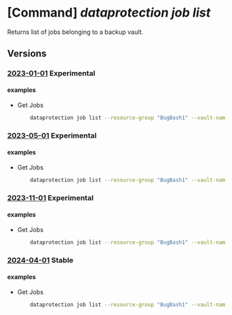 # [Command] _dataprotection job list_

Returns list of jobs belonging to a backup vault.

## Versions

### [2023-01-01](/Resources/mgmt-plane/L3N1YnNjcmlwdGlvbnMve30vcmVzb3VyY2Vncm91cHMve30vcHJvdmlkZXJzL21pY3Jvc29mdC5kYXRhcHJvdGVjdGlvbi9iYWNrdXB2YXVsdHMve30vYmFja3Vwam9icw==/2023-01-01.xml) **Experimental**

<!-- mgmt-plane /subscriptions/{}/resourcegroups/{}/providers/microsoft.dataprotection/backupvaults/{}/backupjobs 2023-01-01 -->

#### examples

- Get Jobs
    ```bash
        dataprotection job list --resource-group "BugBash1" --vault-name "BugBashVaultForCCYv11"
    ```

### [2023-05-01](/Resources/mgmt-plane/L3N1YnNjcmlwdGlvbnMve30vcmVzb3VyY2Vncm91cHMve30vcHJvdmlkZXJzL21pY3Jvc29mdC5kYXRhcHJvdGVjdGlvbi9iYWNrdXB2YXVsdHMve30vYmFja3Vwam9icw==/2023-05-01.xml) **Experimental**

<!-- mgmt-plane /subscriptions/{}/resourcegroups/{}/providers/microsoft.dataprotection/backupvaults/{}/backupjobs 2023-05-01 -->

#### examples

- Get Jobs
    ```bash
        dataprotection job list --resource-group "BugBash1" --vault-name "BugBashVaultForCCYv11"
    ```

### [2023-11-01](/Resources/mgmt-plane/L3N1YnNjcmlwdGlvbnMve30vcmVzb3VyY2Vncm91cHMve30vcHJvdmlkZXJzL21pY3Jvc29mdC5kYXRhcHJvdGVjdGlvbi9iYWNrdXB2YXVsdHMve30vYmFja3Vwam9icw==/2023-11-01.xml) **Experimental**

<!-- mgmt-plane /subscriptions/{}/resourcegroups/{}/providers/microsoft.dataprotection/backupvaults/{}/backupjobs 2023-11-01 -->

#### examples

- Get Jobs
    ```bash
        dataprotection job list --resource-group "BugBash1" --vault-name "BugBashVaultForCCYv11"
    ```

### [2024-04-01](/Resources/mgmt-plane/L3N1YnNjcmlwdGlvbnMve30vcmVzb3VyY2Vncm91cHMve30vcHJvdmlkZXJzL21pY3Jvc29mdC5kYXRhcHJvdGVjdGlvbi9iYWNrdXB2YXVsdHMve30vYmFja3Vwam9icw==/2024-04-01.xml) **Stable**

<!-- mgmt-plane /subscriptions/{}/resourcegroups/{}/providers/microsoft.dataprotection/backupvaults/{}/backupjobs 2024-04-01 -->

#### examples

- Get Jobs
    ```bash
        dataprotection job list --resource-group "BugBash1" --vault-name "BugBashVaultForCCYv11"
    ```
